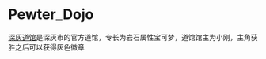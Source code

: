 # Pewter_Dojo
[深灰道馆][1]是深灰市的官方道馆，专长为岩石属性宝可梦，道馆馆主为小刚，主角获胜之后可以获得灰色徽章

[1]:https://wiki.52poke.com/wiki/%E6%B7%B1%E7%81%B0%E9%81%93%E9%A4%A8
